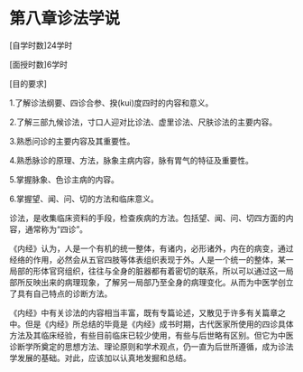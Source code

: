 # 第八章诊法学说

[自学时数]24学时

[面授时数]6学时

[目的要求]

1.了解诊法纲要、四诊合参、揆(kui)度四时的内容和意义。

2.了解三部九候诊法，寸口人迎对比诊法、虚里诊法、尺肤诊法的主要内容。

3.熟悉问诊的主要内容及其重要性。

4.熟悉脉诊的原理、方法，脉象主病内容，脉有胃气的特征及重要性。

5.掌握脉象、色诊主病的内容。

6.掌握望、闻、问、切的方法和临床意义。

诊法，是收集临床资料的手段，检查疾病的方法。包括望、闻、问、切四方面的内容，通常称为“四诊”。

《内经》认为，人是一个有机的统一整体，有诸内，必形诸外，内在的病变，通过经络的作用，必然会从五官四肢等体表组织表现于外。人是一个统一的整体，某一局部的形体官窍组织，往往与全身的脏器都有着密切的联系，所以可以通过这一局部所反映出来的病理现象，了解另一局部乃至全身的病理变化。从而为中医学创立了具有自己特点的诊断方法。

《内经》中有关诊法的内容相当丰富，既有专篇论述，又散见于许多有关篇章之中。但是《内经》所总结的毕竟是《内经》成书时期，古代医家所使用的四诊具体方法及其临床经验，有些目前临床已较少使用，有些与后世略有区别。但它为中医诊断学所奠定的思想方法、理论原则和学术观点，仍一直为后世所遵循，成为诊法学发展的基础。对此，应该加以认真地发掘和总结。

